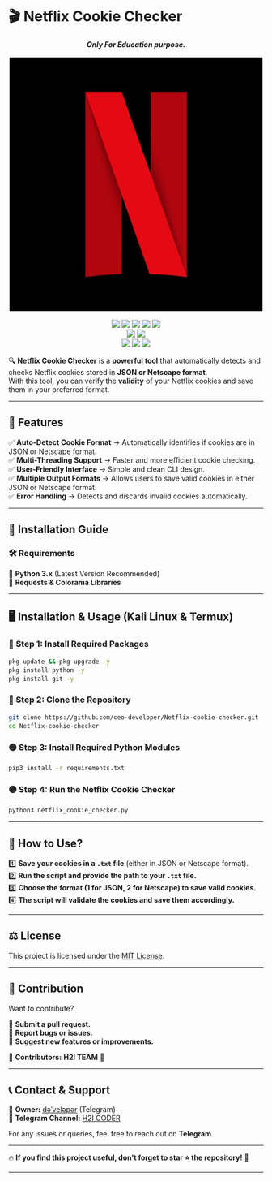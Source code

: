 # 🎬 Netflix Cookie Checker  
*<b><center>Only For Education purpose.</b>*<br><br>
![Logo](logo.jpg)</center>

<p align= "center">
   <img src="https://img.shields.io/github/languages/top/ceo-developer/Netflix-cookie-checker">
   <img src="https://img.shields.io/github/stars/ceo-developer/Netflix-cookie-checker">
   <img src="https://img.shields.io/github/forks/ceo-developer/Netflix-cookie-checker">
   <img src="https://github.com/ceo-developer/Netflix-cookie-checker/actions/workflows/codeql.yml/badge.svg?branch=master")>
   <img src="https://github.com/ceo-developer/Netflix-cookie-checker/actions/workflows/qodana_code_quality.yml/badge.svg")>
   <br>
   <img src="https://img.shields.io/github/last-commit/ceo-developer/Netflix-cookie-checker">
   <img src="https://img.shields.io/github/license/ceo-developer/Netflix-cookie-checker">
   <br>
   <img src="https://img.shields.io/github/issues/ceo-developer/Netflix-cookie-checker">
   <img src="https://img.shields.io/github/issues-closed/ceo-developer/Netflix-cookie-checker">
   <img src ="https://hits.dwyl.com/ceo-developer/Netflix-cookie-checker.svg">
</p>


🔍 **Netflix Cookie Checker** is a **powerful tool** that automatically detects and checks Netflix cookies stored in **JSON or Netscape format**.  
With this tool, you can verify the **validity** of your Netflix cookies and save them in your preferred format.  

---
## 🚀 Features  

✅ **Auto-Detect Cookie Format** → Automatically identifies if cookies are in JSON or Netscape format.  
✅ **Multi-Threading Support** → Faster and more efficient cookie checking.  
✅ **User-Friendly Interface** → Simple and clean CLI design.  
✅ **Multiple Output Formats** → Allows users to save valid cookies in either JSON or Netscape format.  
✅ **Error Handling** → Detects and discards invalid cookies automatically.  

---

## 📌 Installation Guide  

### **🛠️ Requirements**  
🔹 **Python 3.x** (Latest Version Recommended)  
🔹 **Requests & Colorama Libraries**  

---

## 🖥️ Installation & Usage (Kali Linux & Termux)  

### **🔴 Step 1: Install Required Packages**  
```bash
pkg update && pkg upgrade -y
pkg install python -y
pkg install git -y
```

### **🔵 Step 2: Clone the Repository**  
```bash
git clone https://github.com/ceo-developer/Netflix-cookie-checker.git
cd Netflix-cookie-checker
```

### **🟢 Step 3: Install Required Python Modules**  
```bash
pip3 install -r requirements.txt
```

### **🟣 Step 4: Run the Netflix Cookie Checker**  
```bash
python3 netflix_cookie_checker.py
```

---

## 📝 How to Use?  

1️⃣ **Save your cookies in a `.txt` file** (either in JSON or Netscape format).  
2️⃣ **Run the script and provide the path to your `.txt` file.**  
3️⃣ **Choose the format (1 for JSON, 2 for Netscape) to save valid cookies.**  
4️⃣ **The script will validate the cookies and save them accordingly.**  

---

## ⚖️ License  

This project is licensed under the [MIT License](LICENSE).  

---

## 🤝 Contribution  

Want to contribute?  

🔹 **Submit a pull request.**  
🔹 **Report bugs or issues.**  
🔹 **Suggest new features or improvements.**  

📌 **Contributors:** **H2I TEAM** 🚀  

---

## 📞 Contact & Support  

📌 **Owner:** [dəˈveləpər](https://t.me/hiden_25) (Telegram)  
📌 **Telegram Channel:** [H2I CODER](https://t.me/h2icoder)  

For any issues or queries, feel free to reach out on **Telegram**.  

---

🔥 **If you find this project useful, don't forget to star ⭐ the repository!** 🚀 

---
